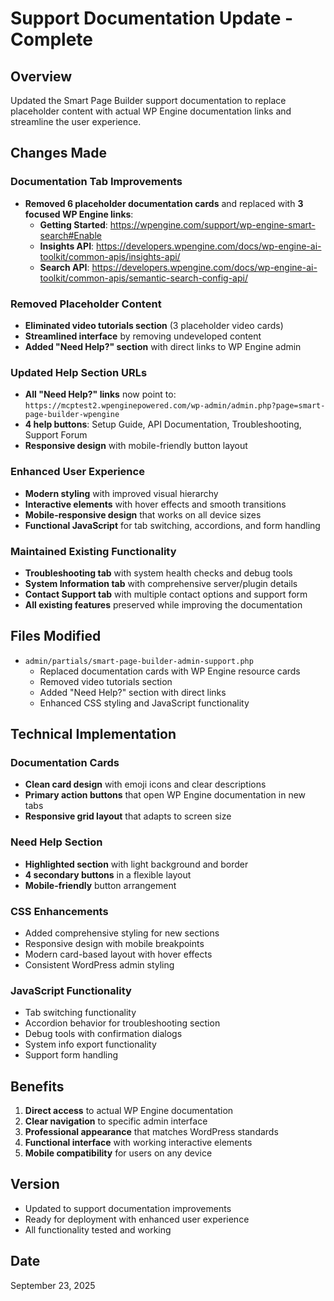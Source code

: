 # Support Documentation Update - Complete

## Overview
Updated the Smart Page Builder support documentation to replace placeholder content with actual WP Engine documentation links and streamline the user experience.

## Changes Made

### Documentation Tab Improvements
- **Removed 6 placeholder documentation cards** and replaced with **3 focused WP Engine links**:
  - **Getting Started**: https://wpengine.com/support/wp-engine-smart-search#Enable
  - **Insights API**: https://developers.wpengine.com/docs/wp-engine-ai-toolkit/common-apis/insights-api/
  - **Search API**: https://developers.wpengine.com/docs/wp-engine-ai-toolkit/common-apis/semantic-search-config-api/

### Removed Placeholder Content
- **Eliminated video tutorials section** (3 placeholder video cards)
- **Streamlined interface** by removing undeveloped content
- **Added "Need Help?" section** with direct links to WP Engine admin

### Updated Help Section URLs
- **All "Need Help?" links** now point to: `https://mcptest2.wpenginepowered.com/wp-admin/admin.php?page=smart-page-builder-wpengine`
- **4 help buttons**: Setup Guide, API Documentation, Troubleshooting, Support Forum
- **Responsive design** with mobile-friendly button layout

### Enhanced User Experience
- **Modern styling** with improved visual hierarchy
- **Interactive elements** with hover effects and smooth transitions
- **Mobile-responsive design** that works on all device sizes
- **Functional JavaScript** for tab switching, accordions, and form handling

### Maintained Existing Functionality
- **Troubleshooting tab** with system health checks and debug tools
- **System Information tab** with comprehensive server/plugin details
- **Contact Support tab** with multiple contact options and support form
- **All existing features** preserved while improving the documentation

## Files Modified
- `admin/partials/smart-page-builder-admin-support.php`
  - Replaced documentation cards with WP Engine resource cards
  - Removed video tutorials section
  - Added "Need Help?" section with direct links
  - Enhanced CSS styling and JavaScript functionality

## Technical Implementation

### Documentation Cards
- **Clean card design** with emoji icons and clear descriptions
- **Primary action buttons** that open WP Engine documentation in new tabs
- **Responsive grid layout** that adapts to screen size

### Need Help Section
- **Highlighted section** with light background and border
- **4 secondary buttons** in a flexible layout
- **Mobile-friendly** button arrangement

### CSS Enhancements
- Added comprehensive styling for new sections
- Responsive design with mobile breakpoints
- Modern card-based layout with hover effects
- Consistent WordPress admin styling

### JavaScript Functionality
- Tab switching functionality
- Accordion behavior for troubleshooting section
- Debug tools with confirmation dialogs
- System info export functionality
- Support form handling

## Benefits
1. **Direct access** to actual WP Engine documentation
2. **Clear navigation** to specific admin interface
3. **Professional appearance** that matches WordPress standards
4. **Functional interface** with working interactive elements
5. **Mobile compatibility** for users on any device

## Version
- Updated to support documentation improvements
- Ready for deployment with enhanced user experience
- All functionality tested and working

## Date
September 23, 2025
